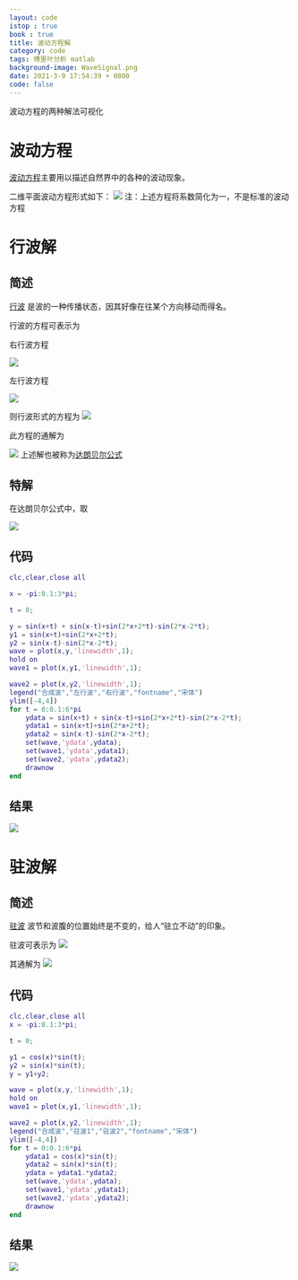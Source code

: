 ```yaml
---
layout: code
istop : true
book : true
title: 波动方程解
category: code
tags: 傅里叶分析 matlab
background-image: WaveSignal.png
date: 2021-3-9 17:54:39 + 0800
code: false
---
```


波动方程的两种解法可视化 <!-- more -->

# 波动方程
[波动方程](https://baike.baidu.com/item/%E6%B3%A2%E5%8A%A8%E6%96%B9%E7%A8%8B)主要用以描述自然界中的各种的波动现象。

二维平面波动方程形式如下：
![](https://i.loli.net/2021/03/09/s7fuR2tMhQXnqab.png)
注：上述方程将系数简化为一，不是标准的波动方程
# 行波解

## 简述

[行波](https://baike.baidu.com/item/%E8%A1%8C%E6%B3%A2/8499124?fr=aladdin)
是波的一种传播状态，因其好像在往某个方向移动而得名。

行波的方程可表示为

右行波方程

![](https://i.loli.net/2021/03/09/wKUj5o3vFDquTnL.png)

左行波方程

![](https://i.loli.net/2021/03/09/1IvwcJPkDZqA5SL.png)

则行波形式的方程为
![](https://i.loli.net/2021/03/09/ShjrunivPAMsyEU.png)

此方程的通解为

![](https://i.loli.net/2021/03/09/9C5rvMZItFVj3xQ.png)
上述解也被称为[达朗贝尔公式](https://baike.baidu.com/item/%E8%BE%BE%E6%9C%97%E8%B4%9D%E5%B0%94%E5%85%AC%E5%BC%8F)

## 特解

在达朗贝尔公式中，取

![](https://i.loli.net/2021/03/09/hmR9YXIKsVzxlbr.png)

## 代码

```matlab
clc,clear,close all

x = -pi:0.1:3*pi;

t = 0;

y = sin(x+t) + sin(x-t)+sin(2*x+2*t)-sin(2*x-2*t);
y1 = sin(x+t)+sin(2*x+2*t);
y2 = sin(x-t)-sin(2*x-2*t);
wave = plot(x,y,'linewidth',1);
hold on
wave1 = plot(x,y1,'linewidth',1);

wave2 = plot(x,y2,'linewidth',1);
legend("合成波","左行波","右行波","fontname","宋体")
ylim([-4,4])
for t = 0:0.1:6*pi
    ydata = sin(x+t) + sin(x-t)+sin(2*x+2*t)-sin(2*x-2*t);
    ydata1 = sin(x+t)+sin(2*x+2*t);
    ydata2 = sin(x-t)-sin(2*x-2*t);
    set(wave,'ydata',ydata);
    set(wave1,'ydata',ydata1);
    set(wave2,'ydata',ydata2);
    drawnow
end
```

## 结果

![](https://i.loli.net/2021/03/09/dOzxnWEg4CXyTRK.gif)

# 驻波解

## 简述
[驻波](https://baike.baidu.com/item/%E9%A9%BB%E6%B3%A2/3004563?fr=aladdin)
波节和波腹的位置始终是不变的，给人“驻立不动”的印象。

驻波可表示为
![](https://i.loli.net/2021/03/09/OqCF8GXpZPU6xlW.png)

其通解为
![](https://i.loli.net/2021/03/09/2VFjm3CKRDnYLw4.png)

## 代码

```matlab
clc,clear,close all
x = -pi:0.1:3*pi;

t = 0;

y1 = cos(x)*sin(t);
y2 = sin(x)*sin(t);
y = y1+y2;

wave = plot(x,y,'linewidth',1);
hold on
wave1 = plot(x,y1,'linewidth',1);

wave2 = plot(x,y2,'linewidth',1);
legend("合成波","驻波1","驻波2","fontname","宋体")
ylim([-4,4])
for t = 0:0.1:6*pi
    ydata1 = cos(x)*sin(t);
    ydata2 = sin(x)*sin(t);
    ydata = ydata1.*ydata2;
    set(wave,'ydata',ydata);
    set(wave1,'ydata',ydata1);
    set(wave2,'ydata',ydata2);
    drawnow
end
```
## 结果
![](https://i.loli.net/2021/03/09/OuwKfyGqd7vDmL8.gif)
